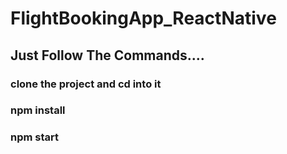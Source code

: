# FlightBookingApp_ReactNative
## Just Follow The Commands....
### clone the project and cd into it
### npm install 
### npm start
